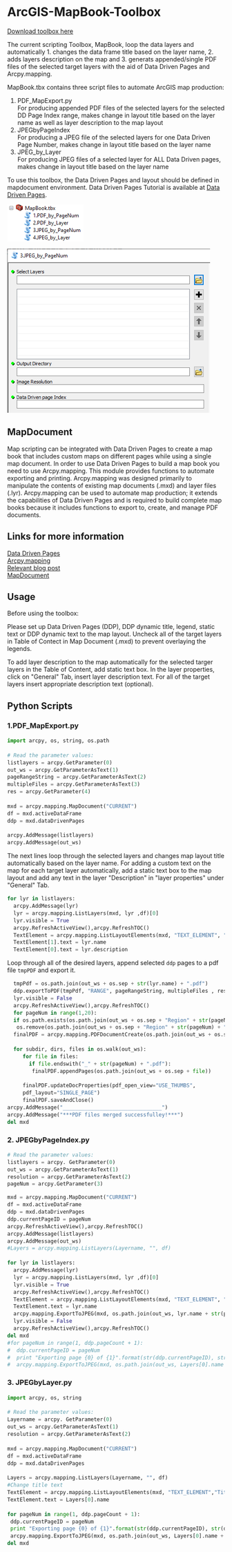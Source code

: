 # ArcGIS-MapBook-Toolbox

[Download toolbox here](https://github.com/Nina-Om/ArcGIS-MapBook-Toolbox/blob/master/MapBook.zip)

The current scripting Toolbox, MapBook, loop the data layers and automatically 1. changes the data frame title based on the layer name, 2. adds layers description on the map and 3. generats appended/single PDF files of the selected target layers with the aid of Data Driven Pages and Arcpy.mapping.<br />

MapBook.tbx contains three script files to automate ArcGIS map production:<br />

 1. PDF_MapExport.py  <br />For producing appended PDF files of the selected layers for the selected DD Page Index range, makes change in layout title based on the layer name as well as layer description to the map layout <br />
 2. JPEGbyPageIndex  <br />For producing a JPEG file of the selected layers for one Data Driven Page Number, makes change in layout title based on the layer name <br />
 3. JPEG_by_Layer <br />For producing JPEG files of a selected layer for ALL Data Driven pages, makes change in layout title based on the layer name <br />



To use this toolbox, the Data Driven Pages and layout should be defined in mapdocument environment. Data Driven Pages Tutorial is available at [Data Driven Pages](http://help.arcgis.com/en/arcgisdesktop/10.0/help/index.html#//00sr00000006000000).


![alt text here](https://github.com/Nina-Om/ArcGIS-MapBook-Toolbox/blob/master/Saved%20Pictures/Toolbox.PNG)

![alt text here](https://github.com/Nina-Om/ArcGIS-MapBook-Toolbox/blob/master/Saved%20Pictures/jpeg.PNG)


## MapDocument

Map scripting can be integrated with Data Driven Pages to create a map book that includes custom maps on different pages while using a single map document. In order to use Data Driven Pages to build a map book you need to use Arcpy.mapping. This module provides functions to automate exporting and printing. Arcpy.mapping was designed primarily to manipulate the contents of existing map documents (.mxd) and layer files (.lyr). Arcpy.mapping can be used to automate map production; it extends the capabilities of Data Driven Pages and is required to build complete map books because it includes functions to export to, create, and manage PDF documents.

## Links for more information
[Data Driven Pages](http://help.arcgis.com/en/arcgisdesktop/10.0/help/index.html#//00sr00000006000000)<br />
[Arcpy.mapping](https://desktop.arcgis.com/en/arcmap/10.3/analyze/arcpy-mapping/introduction-to-arcpy-mapping.htm)<br />
[Relevant blog post](https://www.esri.com/arcgis-blog/products/arcgis-desktop/mapping/combining-data-driven-pages-with-python-and-arcpy-mapping/)<br />
[MapDocument](https://desktop.arcgis.com/en/arcmap/10.3/analyze/arcpy-mapping/mapdocument-class.htm)



## Usage
Before using the toolbox:

Please set up Data Driven Pages (DDP), DDP dynamic title, legend, static text or DDP dynamic text to the map layout. 
Uncheck all of the target layers in Table of Contect in Map Document (.mxd) to prevent overlaying the legends.

To add layer description to the map automatically for the selected targer layers in the Table of Content, add static text box. In the layer properties, click on "General" Tab, insert layer description text. For all of the target layers insert appropriate description text (optional).

## Python Scripts
### 1.PDF_MapExport.py

```python
import arcpy, os, string, os.path

# Read the parameter values:
listlayers = arcpy.GetParameter(0)
out_ws = arcpy.GetParameterAsText(1)
pageRangeString = arcpy.GetParameterAsText(2)
multipleFiles = arcpy.GetParameterAsText(3)
res = arcpy.GetParameter(4)

mxd = arcpy.mapping.MapDocument("CURRENT")
df = mxd.activeDataFrame
ddp = mxd.dataDrivenPages

arcpy.AddMessage(listlayers)
arcpy.AddMessage(out_ws)
```
The next lines loop through the selected layers and changes map layout title automatically based on the layer name.
For adding a custom text on the map for each target layer automatically, add a static text box to the map layout and add any text in the layer "Description" in "layer properties" under "General" Tab.
```python
for lyr in listlayers:
  arcpy.AddMessage(lyr)
  lyr = arcpy.mapping.ListLayers(mxd, lyr ,df)[0]
  lyr.visible = True
  arcpy.RefreshActiveView(),arcpy.RefreshTOC()
  TextElement = arcpy.mapping.ListLayoutElements(mxd, "TEXT_ELEMENT", "")
  TextElement[1].text = lyr.name
  TextElement[0].text = lyr.description
```
Loop through all of the desired layers, append selected `ddp` pages to a pdf file `tmpPDF` and export it.
```python
  tmpPdf = os.path.join(out_ws + os.sep + str(lyr.name) + ".pdf")
  ddp.exportToPDF(tmpPdf, "RANGE", pageRangeString, multipleFiles , res)
  lyr.visible = False
  arcpy.RefreshActiveView(),arcpy.RefreshTOC()
  for pageNum in range(1,20):
  if os.path.exists(os.path.join(out_ws + os.sep + "Region" + str(pageNum) + ".pdf")):
   os.remove(os.path.join(out_ws + os.sep + "Region" + str(pageNum) + ".pdf"))
  finalPDF = arcpy.mapping.PDFDocumentCreate(os.path.join(out_ws + os.sep + "Region" + str(pageNum) + ".pdf"))

  for subdir, dirs, files in os.walk(out_ws):
     for file in files:
       if file.endswith("_" + str(pageNum) + ".pdf"):
        finalPDF.appendPages(os.path.join(out_ws + os.sep + file))

     finalPDF.updateDocProperties(pdf_open_view="USE_THUMBS",
     pdf_layout="SINGLE_PAGE")
     finalPDF.saveAndClose()
arcpy.AddMessage("________________________________")
arcpy.AddMessage("***PDF files merged successfulley!***")
del mxd

```

### 2. JPEGbyPageIndex.py
```python
# Read the parameter values:
listlayers = arcpy. GetParameter(0)
out_ws = arcpy.GetParameterAsText(1)
resolution = arcpy.GetParameterAsText(2)
pageNum = arcpy.GetParameter(3)
```
```python
mxd = arcpy.mapping.MapDocument("CURRENT")
df = mxd.activeDataFrame
ddp = mxd.dataDrivenPages
ddp.currentPageID = pageNum
arcpy.RefreshActiveView(),arcpy.RefreshTOC()
arcpy.AddMessage(listlayers)
arcpy.AddMessage(out_ws)
#Layers = arcpy.mapping.ListLayers(Layername, "", df)

for lyr in listlayers:
  arcpy.AddMessage(lyr)
  lyr = arcpy.mapping.ListLayers(mxd, lyr ,df)[0]
  lyr.visible = True
  arcpy.RefreshActiveView(),arcpy.RefreshTOC()
  TextElement = arcpy.mapping.ListLayoutElements(mxd, "TEXT_ELEMENT", "TitleText")[0]
  TextElement.text = lyr.name
  arcpy.mapping.ExportToJPEG(mxd, os.path.join(out_ws, lyr.name + str(pageNum) + ".jpeg"), resolution=resolution)
  lyr.visible = False
  arcpy.RefreshActiveView(),arcpy.RefreshTOC()
del mxd
#for pageNum in range(1, ddp.pageCount + 1):
#  ddp.currentPageID = pageNum
#  print "Exporting page {0} of {1}".format(str(ddp.currentPageID), str(ddp.pageCount))
#  arcpy.mapping.ExportToJPEG(mxd, os.path.join(out_ws, Layers[0].name + str(pageNum) + ".JPEG"), resolution=resolution)
  ```
  ### 3. JPEGbyLayer.py
 ```python
 import arcpy, os, string

# Read the parameter values:
Layername = arcpy. GetParameter(0)
out_ws = arcpy.GetParameterAsText(1)
resolution = arcpy.GetParameterAsText(2)

mxd = arcpy.mapping.MapDocument("CURRENT")
df = mxd.activeDataFrame
ddp = mxd.dataDrivenPages

Layers = arcpy.mapping.ListLayers(Layername, "", df)
#Change title text
TextElement = arcpy.mapping.ListLayoutElements(mxd, "TEXT_ELEMENT","TitleText")[0]
TextElement.text = Layers[0].name

for pageNum in range(1, ddp.pageCount + 1):
  ddp.currentPageID = pageNum
  print "Exporting page {0} of {1}".format(str(ddp.currentPageID), str(ddp.pageCount))
  arcpy.mapping.ExportToJPEG(mxd, os.path.join(out_ws, Layers[0].name + str(pageNum) + ".jpeg"), resolution=resolution)
del mxd
```



